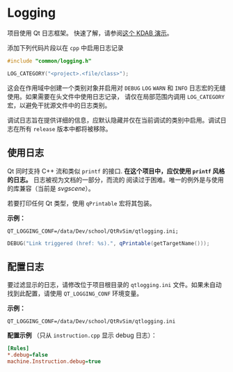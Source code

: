 # Logging

项目使用 Qt 日志框架。 快速了解，请参阅[这个 KDAB 演示](https://www.kdab.com/wp-content/uploads/stories/slides/Day2/KaiKoehne_Qt%20Logging%20Framework%2016_9_0.pdf)。

添加下列代码片段以在 `cpp` 中启用日志记录

```c++
#include "common/logging.h"

LOG_CATEGORY("<project>.<file/class>");
```

这会在作用域中创建一个类别对象并启用对 `DEBUG` `LOG` `WARN` 和 `INFO` 日志宏的无缝使用。如果需要在头文件中使用日志记录，
请仅在局部范围内调用 `LOG_CATEGORY` 宏，以避免干扰源文件中的日志类别。

调试日志旨在提供详细的信息，应默认隐藏并仅在当前调试的类别中启用。调试日志在所有 `release` 版本中都将被移除。

## 使用日志

Qt 同时支持 C++ 流和类似 `printf` 的接口. **在这个项目中，应仅使用 `printf` 风格的日志。** 日志被视为文档的一部分，而流的
阅读过于困难。唯一的例外是与使用的库兼容（当前是 *svgscene*）。

若要打印任何 Qt 类型，使用 `qPrintable` 宏将其包装。

**示例：**

```
QT_LOGGING_CONF=/data/Dev/school/QtRvSim/qtlogging.ini;
```

```cpp
DEBUG("Link triggered (href: %s).", qPrintable(getTargetName()));
```

## 配置日志

要过滤显示的日志，请修改位于项目根目录的 `qtlogging.ini`  文件。如果未自动找到此配置，请使用 `QT_LOGGING_CONF` 环境变量。

**示例：**

```shell
QT_LOGGING_CONF=/data/Dev/school/QtRvSim/qtlogging.ini
```

**配置示例** （只从 `instruction.cpp` 显示 debug 日志）：

```ini
[Rules]
*.debug=false
machine.Instruction.debug=true
```
